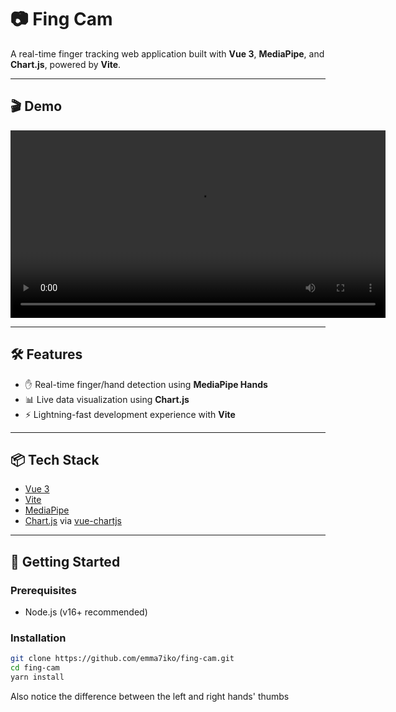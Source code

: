 # 📷 Fing Cam

A real-time finger tracking web application built with **Vue 3**, **MediaPipe**, and **Chart.js**, powered by **Vite**.

---

## 🎬 Demo

<video src="demo.mp4" controls width="600">
  Your browser does not support the video tag.
</video>

---

## 🛠️ Features

- ✋ Real-time finger/hand detection using **MediaPipe Hands**
- 📊 Live data visualization using **Chart.js**
- ⚡ Lightning-fast development experience with **Vite**

---

## 📦 Tech Stack

- [Vue 3](https://vuejs.org/)
- [Vite](https://vitejs.dev/)
- [MediaPipe](https://google.github.io/mediapipe/)
- [Chart.js](https://www.chartjs.org/) via [vue-chartjs](https://vue-chartjs.org/)

---

## 🚀 Getting Started

### Prerequisites

- Node.js (v16+ recommended)

### Installation

```bash
git clone https://github.com/emma7iko/fing-cam.git
cd fing-cam
yarn install
```

Also notice the difference between the left and right hands' thumbs
